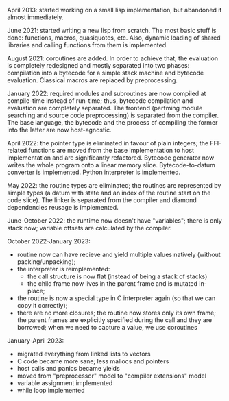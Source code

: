 April 2013: started working on a small lisp implementation,
but abandoned it almost immediately.

June 2021: started writing a new lisp from scratch.
The most basic stuff is done: functions, macros,
quasiquotes, etc. Also, dynamic loading of shared libraries and
calling functions from them is implemented.

August 2021: coroutines are added.
In order to achieve that, the evaluation is completely
redesigned and mostly separated into two phases:
compilation into a bytecode for a simple stack machine
and bytecode evaluation.
Classical macros are replaced by preprocessing.

January 2022: required modules and subroutines
are now compiled at compile-time instead of run-time;
thus, bytecode compilation and evaluation are completely separated.
The frontend (perfming module searching and source code preprocessing)
is separated from the compiler.
The base language, the bytecode and the process of compiling
the former into the latter are now host-agnostic.

April 2022: the pointer type is eliminated in favour of plain integers;
the FFI-related functions are moved from the base implementation to host implementation
and are significantly refactored.
Bytecode generator now writes the whole program onto a linear memory slice.
Bytecode-to-datum converter is implemented.
Python interpreter is implemented.

May 2022: the routine types are eliminated;
the routines are represented by simple types (a datum with state
and an index of the routine start on the code slice).
The linker is separated from the compiler and diamond dependencies reusage is implemented.

June-October 2022: the runtime now doesn't have "variables"; there is only stack now;
variable offsets are calculated by the compiler.

October 2022-January 2023:
- routine now can have recieve and yield multiple values natively (without packing/unpacking);
- the interpreter is reimplemented:
  - the call structure is now flat (instead of being a stack of stacks)
  - the child frame now lives in the parent frame and is mutated in-place;
- the routine is now a special type in C interpreter again (so that we can copy it correctly);
- there are no more closures; the routine now stores only its own frame;
  the parent frames are explicitly specified during the call and they are borrowed;
  when we need to capture a value, we use coroutines

January-April 2023:
- migrated everything from linked lists to vectors
- C code became more sane; less mallocs and pointers
- host calls and panics became yields
- moved from "preprocessor" model to "compiler extensions" model
- variable assignment implemented
- while loop implemented

